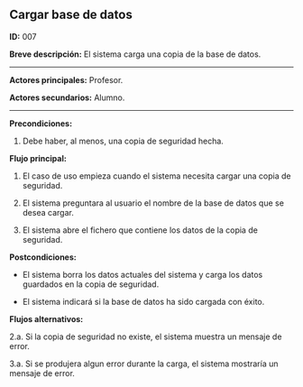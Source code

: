 ## Cargar base de datos

**ID:** 007

**Breve descripción:** El sistema carga una copia de la base de datos.
 
---

**Actores principales:** Profesor. 

**Actores secundarios:** Alumno. 

---
**Precondiciones:**

 1. Debe haber, al menos, una copia de seguridad hecha.


**Flujo principal:**

 1. El caso de uso empieza cuando el sistema necesita cargar una copia de seguridad.

 2. El sistema preguntara al usuario el nombre de la base de datos que se desea cargar.

 3. El sistema abre el fichero que contiene los datos de la copia de seguridad.

**Postcondiciones:**

 * El sistema borra los datos actuales del sistema y carga los datos guardados en la copia de seguridad. 
 
 * El sistema indicará si la base de datos ha sido cargada con éxito.

**Flujos alternativos:**

 2.a. Si la copia de seguridad no existe, el sistema muestra un mensaje de error.

 3.a. Si se produjera algun error durante la carga, el sistema mostraría un mensaje de error.

